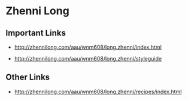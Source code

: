 # Zhenni Long

## Important Links

 
- http://zhennilong.com/aau/wnm608/long.zhenni/index.html

- http://zhennilong.com/aau/wnm608/long.zhenni/styleguide



## Other Links

- http://zhennilong.com/aau/wnm608/long.zhenni/recipes/index.html



